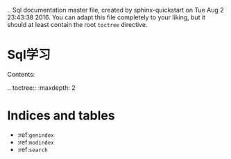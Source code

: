 .. Sql documentation master file, created by
   sphinx-quickstart on Tue Aug  2 23:43:38 2016.
   You can adapt this file completely to your liking, but it should at least
   contain the root `toctree` directive.

Sql学习
===============================

Contents:

.. toctree::
   :maxdepth: 2



Indices and tables
==================

* :ref:`genindex`
* :ref:`modindex`
* :ref:`search`


